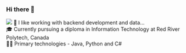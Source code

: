 ### Hi there 👋
<img src="https://c.tenor.com/NOYF3f82b_gAAAAC/programmer.gif" />
👾 I like working with backend development and data...
<br>
🎓 Currently pursuing a diploma in Information Technology at Red River Polytech, Canada
<br>
👨‍💻 Primary technologies - Java, Python and C#

<!--
**Karan-Brar/Karan-Brar** is a ✨ _special_ ✨ repository because its `README.md` (this file) appears on your GitHub profile.

Here are some ideas to get you started:

- 🔭 I’m currently working on ...
- 🌱 I’m currently learning ...
- 👯 I’m looking to collaborate on ...
- 🤔 I’m looking for help with ...
- 💬 Ask me about ...
- 📫 How to reach me: ...
- 😄 Pronouns: ...
- ⚡ Fun fact: ...
-->
